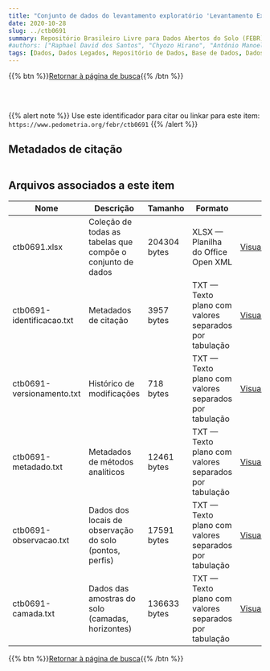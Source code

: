 ```yaml
---
title: "Conjunto de dados do levantamento exploratório 'Levantamento Exploratório dos Solos da Região Sob Influência da Cia. Vale do Rio Doce.'"
date: 2020-10-28
slug: ../ctb0691
summary: Repositório Brasileiro Livre para Dados Abertos do Solo (FEBR) | A febre dos dados de solo no Brasil
#authors: ["Raphael David dos Santos", "Chyozo Hirano", "Antônio Manoel Pires Filho", "Adalton Oliveira Martins", "Luiz Gonzaga de Oliveira Carvalho", "João Luiz Rodrigues de Souza", "Ari Delcio Cavedon", "Jalcione Nazareno Nunes Diniz", "Raphael David dos Santos", "Luiz Alberto Regueira Medeiros", "Leandro Vettori", "Franklin dos Santos Antunes", "Maria de Lourdes A. Anastácio", "Abeilard Fernand de Castro", "Raphael M. Bloise", "Adalton Oliveira Martins", "Loiva Lizia Antonello", "Therezinha L. Bezerra", "Luis Rainho S. Carneiro", "Hélio Pierantoni", "Maria Amélia Duriez", "Ruth A. L. Johas", "José Lopes de Paula", "Giza Nara C. Moreira", "Washington de Oliveira Barreto", "Fausto de Oliveira Fontes", "José Francisco B. Zikan."]
tags: [Dados, Dados Legados, Repositório de Dados, Base de Dados, Dados Abertos]
---
```


<style>
div.alert > div {
    font-size: 0.8rem;
}
</style>

{{% btn %}}<a href="/febr/buscar/">Retornar à página de busca</a>{{% /btn %}}

<br>
<br>

{{% alert note %}}
Use este identificador para citar ou linkar para este item: `https://www.pedometria.org/febr/ctb0691`
{{% /alert %}}

## Metadados de citação

<table>
<!-- Fonte: https://gist.github.com/jfreels/6814721 -->
<script src="https://d3js.org/d3.v3.min.js" charset="utf-8"></script>
<script type='text/javascript' src='/febr/buscar/script.js'></script>
<script type='text/javascript'>
  d3.tsv('ctb0691-identificacao.txt',function (data) {
    var columns = ['campo', 'valor']
    tabulate(data, columns)
  })
</script>
</table>

## Arquivos associados a este item

<table style="width:100%">
  <thead>
    <tr>
      <th>Nome</th>
      <th>Descrição</th>
      <th>Tamanho</th>
      <th>Formato</th>
      <th></th>
    </tr>
  </thead>
  <tbody>
    <tr>
      <td>ctb0691.xlsx</td>
      <td>Coleção de todas as tabelas que compõe o conjunto de dados</td>
      <td>204304 bytes</td>
      <td>XLSX — Planilha do Office Open XML</td>
      <td><a href="https://cloud.utfpr.edu.br/index.php/s/Df6dhfzYJ1DDeso/download?path=%2Fctb0691&files=ctb0691.xlsx" class="btn btn-primary btn-block" role="button">Visualizar/Abrir</a></td>
    </tr>
    <tr>
      <td>ctb0691-identificacao.txt</td>
      <td>Metadados de citação</td>
      <td>3957 bytes</td>
      <td>TXT — Texto plano com valores separados por tabulação</td>
      <td><a href="https://cloud.utfpr.edu.br/index.php/s/Df6dhfzYJ1DDeso/download?path=%2Fctb0691&files=ctb0691-identificacao.txt" class="btn btn-primary btn-block" role="button">Visualizar/Abrir</a></td>
    </tr>
    <tr>
      <td>ctb0691-versionamento.txt</td>
      <td>Histórico de modificações</td>
      <td>718 bytes</td>
      <td>TXT — Texto plano com valores separados por tabulação</td>
      <td><a href="https://cloud.utfpr.edu.br/index.php/s/Df6dhfzYJ1DDeso/download?path=%2Fctb0691&files=ctb0691-versionamento.txt" class="btn btn-primary btn-block" role="button">Visualizar/Abrir</a></td>
    </tr>
    <tr>
      <td>ctb0691-metadado.txt</td>
      <td>Metadados de métodos analíticos</td>
      <td>12461 bytes</td>
      <td>TXT — Texto plano com valores separados por tabulação</td>
      <td><a href="https://cloud.utfpr.edu.br/index.php/s/Df6dhfzYJ1DDeso/download?path=%2Fctb0691&files=ctb0691-metadado.txt" class="btn btn-primary btn-block" role="button">Visualizar/Abrir</a></td>
    </tr>
    <tr>
      <td>ctb0691-observacao.txt</td>
      <td>Dados dos locais de observação do solo (pontos, perfis)</td>
      <td>17591 bytes</td>
      <td>TXT — Texto plano com valores separados por tabulação</td>
      <td><a href="https://cloud.utfpr.edu.br/index.php/s/Df6dhfzYJ1DDeso/download?path=%2Fctb0691&files=ctb0691-observacao.txt" class="btn btn-primary btn-block" role="button">Visualizar/Abrir</a></td>
    </tr>
    <tr>
      <td>ctb0691-camada.txt</td>
      <td>Dados das amostras do solo (camadas, horizontes)</td>
      <td>136633 bytes</td>
      <td>TXT — Texto plano com valores separados por tabulação</td>
      <td><a href="https://cloud.utfpr.edu.br/index.php/s/Df6dhfzYJ1DDeso/download?path=%2Fctb0691&files=ctb0691-camada.txt" class="btn btn-primary btn-block" role="button">Visualizar/Abrir</a></td>
    </tr>
  </tbody>
</table>

{{% btn %}}<a href="/febr/buscar/">Retornar à página de busca</a>{{% /btn %}}
